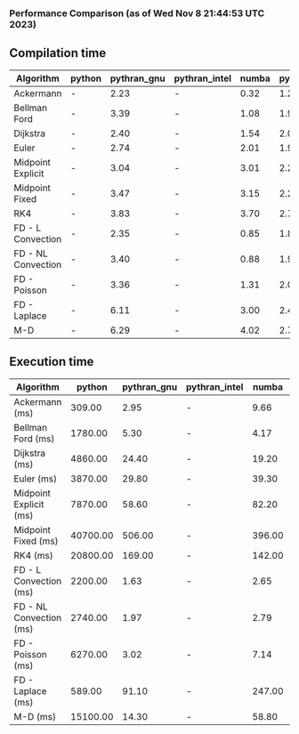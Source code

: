 ### Performance Comparison (as of Wed Nov  8 21:44:53 UTC 2023)
## Compilation time
Algorithm                 | python                    | pythran_gnu               | pythran_intel             | numba                     | pyccel_fortran_gnu        | pyccel_c_gnu              | pyccel_fortran_intel      | pyccel_c_intel           
------------------------- | ------------------------- | ------------------------- | ------------------------- | ------------------------- | ------------------------- | ------------------------- | ------------------------- | -------------------------
Ackermann                 | -                         | 2.23                      | -                         | 0.32                      | 1.29                      | 1.24                      | -                         | -                        
Bellman Ford              | -                         | 3.39                      | -                         | 1.08                      | 1.98                      | 1.98                      | -                         | -                        
Dijkstra                  | -                         | 2.40                      | -                         | 1.54                      | 2.04                      | 2.00                      | -                         | -                        
Euler                     | -                         | 2.74                      | -                         | 2.01                      | 1.95                      | 2.00                      | -                         | -                        
Midpoint Explicit         | -                         | 3.04                      | -                         | 3.01                      | 2.20                      | 2.25                      | -                         | -                        
Midpoint Fixed            | -                         | 3.47                      | -                         | 3.15                      | 2.25                      | 2.29                      | -                         | -                        
RK4                       | -                         | 3.83                      | -                         | 3.70                      | 2.74                      | 2.69                      | -                         | -                        
FD - L Convection         | -                         | 2.35                      | -                         | 0.85                      | 1.86                      | 1.97                      | -                         | -                        
FD - NL Convection        | -                         | 3.40                      | -                         | 0.88                      | 1.94                      | 1.98                      | -                         | -                        
FD - Poisson              | -                         | 3.36                      | -                         | 1.31                      | 2.05                      | 2.07                      | -                         | -                        
FD - Laplace              | -                         | 6.11                      | -                         | 3.00                      | 2.40                      | 2.47                      | -                         | -                        
M-D                       | -                         | 6.29                      | -                         | 4.02                      | 2.74                      | 2.54                      | -                         | -                        

## Execution time
Algorithm                 | python                    | pythran_gnu               | pythran_intel             | numba                     | pyccel_fortran_gnu        | pyccel_c_gnu              | pyccel_fortran_intel      | pyccel_c_intel           
------------------------- | ------------------------- | ------------------------- | ------------------------- | ------------------------- | ------------------------- | ------------------------- | ------------------------- | -------------------------
Ackermann (ms)            | 309.00                    | 2.95                      | -                         | 9.66                      | 1.55                      | 1.50                      | -                         | -                        
Bellman Ford (ms)         | 1780.00                   | 5.30                      | -                         | 4.17                      | 2.93                      | 5.63                      | -                         | -                        
Dijkstra (ms)             | 4860.00                   | 24.40                     | -                         | 19.20                     | 19.20                     | 30.10                     | -                         | -                        
Euler (ms)                | 3870.00                   | 29.80                     | -                         | 39.30                     | 14.40                     | 141.00                    | -                         | -                        
Midpoint Explicit (ms)    | 7870.00                   | 58.60                     | -                         | 82.20                     | 22.60                     | 279.00                    | -                         | -                        
Midpoint Fixed (ms)       | 40700.00                  | 506.00                    | -                         | 396.00                    | 75.10                     | 1380.00                   | -                         | -                        
RK4 (ms)                  | 20800.00                  | 169.00                    | -                         | 142.00                    | 35.30                     | 482.00                    | -                         | -                        
FD - L Convection (ms)    | 2200.00                   | 1.63                      | -                         | 2.65                      | 1.45                      | 1.63                      | -                         | -                        
FD - NL Convection (ms)   | 2740.00                   | 1.97                      | -                         | 2.79                      | 1.69                      | 2.18                      | -                         | -                        
FD - Poisson (ms)         | 6270.00                   | 3.02                      | -                         | 7.14                      | 2.77                      | 3.71                      | -                         | -                        
FD - Laplace (ms)         | 589.00                    | 91.10                     | -                         | 247.00                    | 61.90                     | 256.00                    | -                         | -                        
M-D (ms)                  | 15100.00                  | 14.30                     | -                         | 58.80                     | 53.80                     | 59.20                     | -                         | -                        

